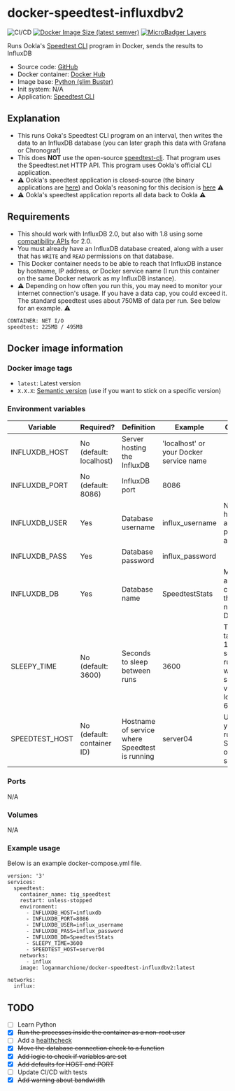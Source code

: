 # docker-speedtest-influxdbv2

![CI/CD](https://github.com/loganmarchione/docker-speedtest-influxdbv2/workflows/CI/CD/badge.svg)
[![Docker Image Size (latest semver)](https://img.shields.io/docker/image-size/loganmarchione/docker-speedtest-influxdbv2)](https://hub.docker.com/r/loganmarchione/docker-speedtest-influxdbv2)
[![MicroBadger Layers](https://img.shields.io/microbadger/layers/loganmarchione/docker-speedtest-influxdbv2)](https://microbadger.com/images/loganmarchione/docker-speedtest-influxdbv2)

Runs Ookla's [Speedtest CLI](https://www.speedtest.net/apps/cli) program in Docker, sends the results to InfluxDB
  - Source code: [GitHub](https://github.com/loganmarchione/docker-speedtest-influxdbv2)
  - Docker container: [Docker Hub](https://hub.docker.com/r/loganmarchione/docker-speedtest-influxdbv2)
  - Image base: [Python (slim Buster)](https://hub.docker.com/_/python)
  - Init system: N/A
  - Application: [Speedtest CLI](https://www.speedtest.net/apps/cli)

## Explanation

  - This runs Ooka's Speedtest CLI program on an interval, then writes the data to an InfluxDB database (you can later graph this data with Grafana or Chronograf)
  - This does **NOT** use the open-source [speedtest-cli](https://github.com/sivel/speedtest-cli). That program uses the Speedtest.net HTTP API. This program uses Ookla's official CLI application.
  - ⚠️ Ookla's speedtest application is closed-source (the binary applications are [here](https://bintray.com/ookla)) and Ookla's reasoning for this decision is [here](https://www.reddit.com/r/HomeNetworking/comments/dpalqu/speedtestnet_just_launched_an_official_c_cli/f5tm9up/) ⚠️
  - ⚠️ Ookla's speedtest application reports all data back to Ookla ⚠️

## Requirements

  - This should work with InfluxDB 2.0, but also with 1.8 using some [compatibility APIs](https://github.com/influxdata/influxdb-client-python#influxdb-1-8-api-compatibility) for 2.0.
  - You must already have an InfluxDB database created, along with a user that has `WRITE` and `READ` permissions on that database.
  - This Docker container needs to be able to reach that InfluxDB instance by hostname, IP address, or Docker service name (I run this container on the same Docker network as my InfluxDB instance).
  - ⚠️ Depending on how often you run this, you may need to monitor your internet connection's usage. If you have a data cap, you could exceed it. The standard speedtest uses about 750MB of data per run. See below for an example. ⚠️

```
CONTAINER: NET I/O
speedtest: 225MB / 495MB
```

## Docker image information

### Docker image tags
  - `latest`: Latest version
  - `X.X.X`: [Semantic version](https://semver.org/) (use if you want to stick on a specific version)

### Environment variables
| Variable       | Required?                  | Definition                                     | Example                                     | Comments                                                                                         |
|----------------|----------------------------|------------------------------------------------|---------------------------------------------|--------------------------------------------------------------------------------------------------|
| INFLUXDB_HOST  | No (default: localhost)    | Server hosting the InfluxDB                    | 'localhost' or your Docker service name     |                                                                                                  |
| INFLUXDB_PORT  | No (default: 8086)         | InfluxDB port                                  | 8086                                        |                                                                                                  |
| INFLUXDB_USER  | Yes                        | Database username                              | influx_username                             | Needs to have WRITE and READ permissions already                                                 |
| INFLUXDB_PASS  | Yes                        | Database password                              | influx_password                             |                                                                                                  |
| INFLUXDB_DB    | Yes                        | Database name                                  | SpeedtestStats                              | Must already be created, this does not create a DB                                               |                                                          |
| SLEEPY_TIME    | No (default: 3600)         | Seconds to sleep between runs                  | 3600                                        | The loop takes about 15-30 seconds to run, so I wouldn't set this value any lower than 60 (1min) |                                                          |
| SPEEDTEST_HOST | No (default: container ID) | Hostname of service where Speedtest is running | server04                                    | Useful if you're running Speedtest on multiple servers                                           |

### Ports
N/A

### Volumes
N/A

### Example usage
Below is an example docker-compose.yml file.
```
version: '3'
services:
  speedtest:
    container_name: tig_speedtest
    restart: unless-stopped
    environment:
      - INFLUXDB_HOST=influxdb
      - INFLUXDB_PORT=8086
      - INFLUXDB_USER=influx_username
      - INFLUXDB_PASS=influx_password
      - INFLUXDB_DB=SpeedtestStats
      - SLEEPY_TIME=3600
      - SPEEDTEST_HOST=server04
    networks:
      - influx
    image: loganmarchione/docker-speedtest-influxdbv2:latest

networks:
  influx:
```

## TODO
- [ ] Learn Python
- [x] ~~Run the processes inside the container as a non-root user~~
- [ ] Add a [healthcheck](https://docs.docker.com/engine/reference/builder/#healthcheck)
- [x] ~~Move the database connection check to a function~~
- [x] ~~Add logic to check if variables are set~~
- [x] ~~Add defaults for HOST and PORT~~
- [ ] Update CI/CD with tests
- [x] ~~Add warning about bandwidth~~
